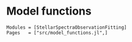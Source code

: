 # Model functions
```@autodocs
Modules = [StellarSpectraObservationFitting]
Pages   = ["src/model_functions.jl",]
```